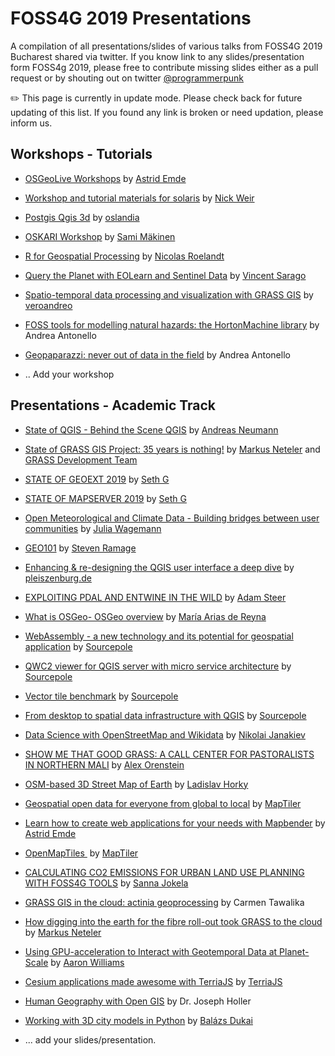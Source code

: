 # FOSS4G 2019 Presentations

A compilation of all presentations/slides of various talks from FOSS4G 2019 Bucharest shared via twitter. If you know link to any slides/presentation form FOSS4g 2019, please free to contribute missing slides either as a pull request or by shouting out on twitter [@programmerpunk](https://www.twitter.com/@programmerpunk)

:pencil2: This page is currently in update mode. Please check back for future updating of this list. If you found any link is broken or need updation, please inform us. 

## Workshops - Tutorials
- [OSGeoLive Workshops](https://trac.osgeo.org/osgeolive/wiki/Live_GIS_Workshop_Install) by [Astrid Emde](https://www.twitter.com/astroidex)

- [Workshop and tutorial materials for solaris](https://github.com/CosmiQ/solaris_tutorials) by [Nick Weir](https://www.twitter.com/@NickWeir09)

- [Postgis Qgis 3d](https://github.com/Oslandia/workshop-postgis-qgis-3d) by [oslandia](https://www.twitter.com/@oslandia)

- [OSKARI Workshop](http://zakarfin.github.io/oskari_foss4g_2019/#/) by [Sami Mäkinen](https://www.twitter.com/@ZakarFin)

- [R for Geospatial Processing](https://bakaniko.github.io/FOSS4G2019_Geoprocessing_with_R_workshop/) by [Nicolas Roelandt](https://www.twitter.com/@RoelandtN42)

- [Query the Planet with EOLearn and Sentinel Data](https://github.com/sentinel-hub/eo-learn) by [Vincent Sarago](https://www.twitter.com/@_VincentS_)

- [Spatio-temporal data processing and visualization with GRASS GIS](https://github.com/veroandreo/tgrass-foss4g2019) by [veroandreo](https://github.com/veroandreo)

- [FOSS tools for modelling natural hazards: the HortonMachine library](https://github.com/moovida/Workshops-Foss4g2019/releases/tag/hortonmachine-workshop) by Andrea Antonello

- [Geopaparazzi: never out of data in the field](https://github.com/moovida/Workshops-Foss4g2019/releases/tag/geopaparazzi-workshop) by Andrea Antonello

- .. Add your workshop


## Presentations - Academic Track

- [State of QGIS - Behind the Scene QGIS](https://docs.google.com/presentation/d/1D6WAnmH-1O448HlUiFaDmMoPnTR4EqDf2BHcQl5a4ZM/edit#slide=id.p) by [Andreas Neumann](https://www.twitter.com/AndiNeum)

- [State of GRASS GIS Project: 35 years is nothing!](https://mundialis.github.io/foss4g2019/grass_gis_35years/2019_foss4g_bucharest_grass78_35years.pdf) by [Markus Neteler](https://twitter.com/MarkusNeteler/) and [GRASS Development Team](https://twitter.com/GRASSGIS)

- [STATE OF GEOEXT 2019](http://www.geographika.net/presentations/geoext-foss4g2019/index.html) by [Seth G](https://www.twitter.com/@geographika)

- [STATE OF MAPSERVER 2019](http://www.geographika.net/presentations/mapserver-foss4g2019/index.html) by [Seth G](https://www.twitter.com/@geographika)

- [Open Meteorological and Climate Data - Building bridges between user communities](https://speakerdeck.com/jwagemann/open-meteorological-and-climate-data-building-bridges-between-user-communities) by [Julia Wagemann](https://www.twitter.com/JuliaWagemann)

- [GEO101](https://www.slideshare.net/Ramages/geo101-foss4g-august-2019) by [Steven Ramage](https://www.twitter.com/Steven_Ramage)

- [Enhancing & re-designing the QGIS user interface a deep dive](http://qgist.org/foss4g/) by [pleiszenburg.de](https://www.twitter.com/pleiszenburg)

- [EXPLOITING PDAL AND ENTWINE IN THE WILD](https://adamsteer.github.io/talks/foss4g2019.pdal.entwine/) by [Adam Steer](https://www.twitter.com/adamdsteer)

- [What is OSGeo- OSGeo overview](https://delawen.github.io/slides/2019/foss4g/#/) by [María Arias de Reyna](https://www.twitter.com/delawen)

- [WebAssembly - a new technology and its potential for geospatial application](http://blog.sourcepole.ch/assets/2019/wasm-foss4g19.pdf) by [Sourcepole](https://www.twitter.com/sourcepole)

- [QWC2 viewer for QGIS server with micro service architecture](http://blog.sourcepole.ch/assets/2019/qwc2-foss4g19.pdf) by [Sourcepole](https://www.twitter.com/sourcepole)

- [Vector tile benchmark](http://blog.sourcepole.ch/assets/2019/mvtbench-foss4g19.pdf) by [Sourcepole](https://www.twitter.com/sourcepole)

- [From desktop to spatial data infrastructure with QGIS](http://blog.sourcepole.ch/assets/2019/qgis_from_desktop_to_sdi.pdf) by [Sourcepole](https://www.twitter.com/sourcepole)

- [Data Science with OpenStreetMap and Wikidata](https://janakiev.com/slides/data-science-osm-wikidata/) by [Nikolai Janakiev](https://www.twitter.com/njanakiev)

- [SHOW ME THAT GOOD GRASS: A CALL CENTER FOR PASTORALISTS IN NORTHERN MALI](https://docs.google.com/presentation/d/1yLcv5WAS-owcsgfR2wMSsWWamKgFH7p7TivyDQJ1lB4/edit#slide=id.p3) by [Alex Orenstein](https://www.twitter.com/oren_sa)

- [OSM-based 3D Street Map of Earth](https://github.com/ladislavhorky/osm-based-3d-street-map) by [Ladislav Horky](https://www.twitter.com/HorkyLadislav)

- [Geospatial open data for everyone from global to local](https://www.slideshare.net/MapTiler/maptiler-presentation-at-foss4g-2019) by [MapTiler](https://www.twitter.com/MapTiler)

- [Learn how to create web applications for your needs with Mapbender](https://t.co/jM0LfbXb5G?amp=1) by [Astrid Emde](https://www.twitter.com/astroidex)

- [OpenMapTiles ](https://www.slideshare.net/MapTiler/openmaptiles-foss4g-2019) by [MapTiler](https://www.twitter.com/MapTiler)

- [CALCULATING CO2 EMISSIONS FOR URBAN LAND USE PLANNING WITH FOSS4G TOOLS](https://docs.google.com/presentation/d/1BiygbhpNirl03n1ti23My9dHDfvc4FWTdCJVdmOOWX4/edit#slide=id.p) by [Sanna Jokela](https://www.twitter.com/@SannaJokela1)

- [GRASS GIS in the cloud: actinia geoprocessing](https://mundialis.github.io/foss4g2019/grass-gis-in-the-cloud-actinia-geoprocessing/index.html) by Carmen Tawalika

- [How digging into the earth for the fibre roll-out took GRASS to the cloud](https://mundialis.github.io/foss4g2019/digging_earth_ftth_grass_actinia/2019_foss4g_bucharest_digging_earth_ftth_grass_actinia.pdf) by [Markus Neteler](https://twitter.com/MarkusNeteler/)

- [Using GPU-acceleration to Interact with Geotemporal Data at Planet-Scale](https://speakerdeck.com/omnisci/foss4g-using-gpu-acceleration-to-interact-with-geotemporal-data-at-planet-scale) by [Aaron Williams](https://wwww.twitter.com/_arw_)

- [Cesium applications made awesome with TerriaJS]() by [TerriaJS](https://www.twitter.com/@TerriaJS)

- [Human Geography with Open GIS](https://github.com/GIS4DEV/foss4g19/blob/master/hollerFOSS4G19.pdf) by Dr. Joseph Holler

- [Working with 3D city models in Python](https://github.com/balazsdukai/foss4g2019) by [Balázs Dukai](https://www.twitter.com/@BalazsDukai)

- ... add your slides/presentation.

